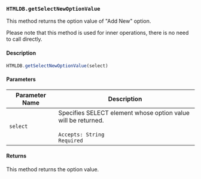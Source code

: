 ### `HTMLDB.getSelectNewOptionValue`

This method returns the option value of "Add New" option.

Please note that this method is used for inner operations, there is no need to call directly.

#### Description

```javascript
HTMLDB.getSelectNewOptionValue(select)
```

#### Parameters

| Parameter Name             | Description                               |
| -------------------------- | ----------------------------------------- |
| `select` | Specifies SELECT element whose option value will be returned.<br><br>`Accepts: String`<br>`Required` |

#### Returns

This method returns the option value.